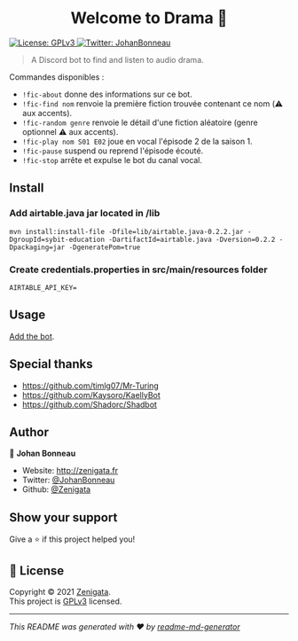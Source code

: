 <h1 align="center">Welcome to Drama 👋</h1>
<p>
  <a href="https://www.gnu.org/licenses/gpl-3.0.fr.html" target="_blank">
    <img alt="License: GPLv3" src="https://img.shields.io/badge/License-GPLv3-yellow.svg" />
  </a>
  <a href="https://twitter.com/JohanBonneau" target="_blank">
    <img alt="Twitter: JohanBonneau" src="https://img.shields.io/twitter/follow/JohanBonneau.svg?style=social" />
  </a>
</p>

> A Discord bot to find and listen to audio drama.

Commandes disponibles :
* `!fic-about` donne des informations sur ce bot.
* `!fic-find nom` renvoie la première fiction trouvée contenant ce nom (⚠️ aux accents).
* `!fic-random genre` renvoie le détail d'une fiction aléatoire (genre optionnel ⚠️ aux accents).
* `!fic-play nom S01 E02` joue en vocal l'épisode 2 de la saison 1.
* `!fic-pause` suspend ou reprend l'épisode écouté.
* `!fic-stop` arrête et expulse le bot du canal vocal.

## Install

### Add airtable.java jar located in /lib
    mvn install:install-file -Dfile=lib/airtable.java-0.2.2.jar -DgroupId=sybit-education -DartifactId=airtable.java -Dversion=0.2.2 -Dpackaging=jar -DgeneratePom=true

### Create credentials.properties in src/main/resources folder
    AIRTABLE_API_KEY=

## Usage

[Add the bot](https://discordapp.com/oauth2/authorize?client_id=811029116987768862&scope=bot).

## Special thanks

* https://github.com/timlg07/Mr-Turing
* https://github.com/Kaysoro/KaellyBot
* https://github.com/Shadorc/Shadbot


## Author

👤 **Johan Bonneau**

* Website: http://zenigata.fr
* Twitter: [@JohanBonneau](https://twitter.com/JohanBonneau)
* Github: [@Zenigata](https://github.com/Zenigata)

## Show your support

Give a ⭐️ if this project helped you!

## 📝 License

Copyright © 2021 [Zenigata](https://github.com/Zenigata).<br />
This project is [GPLv3](https://www.gnu.org/licenses/gpl-3.0.fr.html) licensed.

***
_This README was generated with ❤️ by [readme-md-generator](https://github.com/kefranabg/readme-md-generator)_
